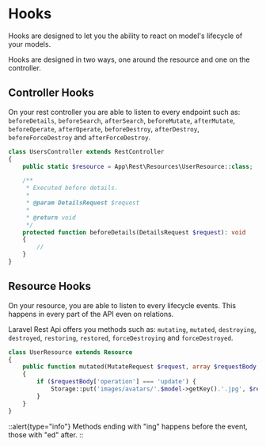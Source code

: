 # Hooks

Hooks are designed to let you the ability to react on model's lifecycle of your models.

Hooks are designed in two ways, one around the resource and one on the controller.

## Controller Hooks

On your rest controller you are able to listen to every endpoint such as: `beforeDetails`, `beforeSearch`, `afterSearch`, `beforeMutate`, `afterMutate`, `beforeOperate`, `afterOperate`, `beforeDestroy`, `afterDestroy`, `beforeForceDestroy` and `afterForceDestroy`.

```php
class UsersController extends RestController
{
    public static $resource = App\Rest\Resources\UserResource::class;

    /**
     * Executed before details.
     *
     * @param DetailsRequest $request
     *
     * @return void
     */
    protected function beforeDetails(DetailsRequest $request): void
    {
        // 
    }
}
```

## Resource Hooks

On your resource, you are able to listen to every lifecycle events. This happens in every part of the API even on relations.

Laravel Rest Api offers you methods such as: `mutating`, `mutated`, `destroying`, `destroyed`, `restoring`, `restored`, `forceDestroying` and `forceDestroyed`.

```php
class UserResource extends Resource
{
    public function mutated(MutateRequest $request, array $requestBody, Model $model): void
    {
        if ($requestBody['operation'] === 'update') {
            Storage::put('images/avatars/'.$model->getKey().'.jpg', $requestBody['attributes']['file'])
        }
    }
}
```

::alert{type="info"}
Methods ending with "ing" happens before the event, those with "ed" after.
::